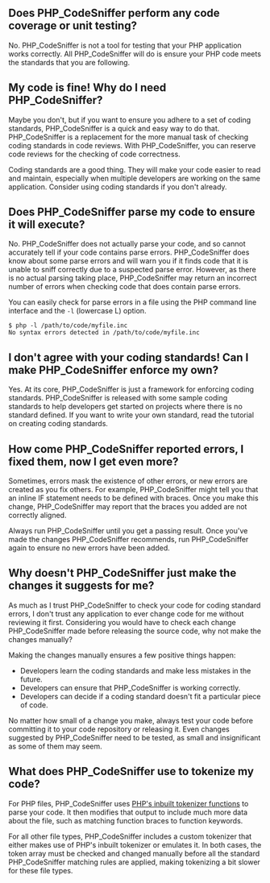 ## Does PHP_CodeSniffer perform any code coverage or unit testing?
No. PHP_CodeSniffer is not a tool for testing that your PHP application works correctly. All PHP_CodeSniffer will do is ensure your PHP code meets the standards that you are following.

## My code is fine! Why do I need PHP_CodeSniffer?
Maybe you don't, but if you want to ensure you adhere to a set of coding standards, PHP_CodeSniffer is a quick and easy way to do that. PHP_CodeSniffer is a replacement for the more manual task of checking coding standards in code reviews. With PHP_CodeSniffer, you can reserve code reviews for the checking of code correctness.

Coding standards are a good thing. They will make your code easier to read and maintain, especially when multiple developers are working on the same application. Consider using coding standards if you don't already.

## Does PHP_CodeSniffer parse my code to ensure it will execute?
No. PHP_CodeSniffer does not actually parse your code, and so cannot accurately tell if your code contains parse errors. PHP_CodeSniffer does know about some parse errors and will warn you if it finds code that it is unable to sniff correctly due to a suspected parse error. However, as there is no actual parsing taking place, PHP_CodeSniffer may return an incorrect number of errors when checking code that does contain parse errors.

You can easily check for parse errors in a file using the PHP command line interface and the `-l` (lowercase L) option.

    $ php -l /path/to/code/myfile.inc
    No syntax errors detected in /path/to/code/myfile.inc
    
## I don't agree with your coding standards! Can I make PHP_CodeSniffer enforce my own?
Yes. At its core, PHP_CodeSniffer is just a framework for enforcing coding standards. PHP_CodeSniffer is released with some sample coding standards to help developers get started on projects where there is no standard defined. If you want to write your own standard, read the tutorial on creating coding standards.

## How come PHP_CodeSniffer reported errors, I fixed them, now I get even more?
Sometimes, errors mask the existence of other errors, or new errors are created as you fix others. For example, PHP_CodeSniffer might tell you that an inline IF statement needs to be defined with braces. Once you make this change, PHP_CodeSniffer may report that the braces you added are not correctly aligned.

Always run PHP_CodeSniffer until you get a passing result. Once you've made the changes PHP_CodeSniffer recommends, run PHP_CodeSniffer again to ensure no new errors have been added.

## Why doesn't PHP_CodeSniffer just make the changes it suggests for me?
As much as I trust PHP_CodeSniffer to check your code for coding standard errors, I don't trust any application to ever change code for me without reviewing it first. Considering you would have to check each change PHP_CodeSniffer made before releasing the source code, why not make the changes manually?

Making the changes manually ensures a few positive things happen:
* Developers learn the coding standards and make less mistakes in the future.
* Developers can ensure that PHP_CodeSniffer is working correctly.
* Developers can decide if a coding standard doesn't fit a particular piece of code.

No matter how small of a change you make, always test your code before committing it to your code repository or releasing it. Even changes suggested by PHP_CodeSniffer need to be tested, as small and insignificant as some of them may seem.

## What does PHP_CodeSniffer use to tokenize my code?
For PHP files, PHP_CodeSniffer uses [PHP's inbuilt tokenizer functions](http://www.php.net/tokenizer) to parse your code. It then modifies that output to include much more data about the file, such as matching function braces to function keywords.

For all other file types, PHP_CodeSniffer includes a custom tokenizer that either makes use of PHP's inbuilt tokenizer or emulates it. In both cases, the token array must be checked and changed manually before all the standard PHP_CodeSniffer matching rules are applied, making tokenizing a bit slower for these file types.